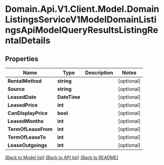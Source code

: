 # Domain.Api.V1.Client.Model.DomainListingsServiceV1ModelDomainListingsApiModelQueryResultsListingRentalDetails
## Properties

Name | Type | Description | Notes
------------ | ------------- | ------------- | -------------
**RentalMethod** | **string** |  | [optional] 
**Source** | **string** |  | [optional] 
**LeasedDate** | **DateTime** |  | [optional] 
**LeasedPrice** | **int** |  | [optional] 
**CanDisplayPrice** | **bool** |  | [optional] 
**LeasedMonths** | **int** |  | [optional] 
**TermOfLeaseFrom** | **int** |  | [optional] 
**TermOfLeaseTo** | **int** |  | [optional] 
**LeaseOutgoings** | **int** |  | [optional] 

[[Back to Model list]](../README.md#documentation-for-models) [[Back to API list]](../README.md#documentation-for-api-endpoints) [[Back to README]](../README.md)

